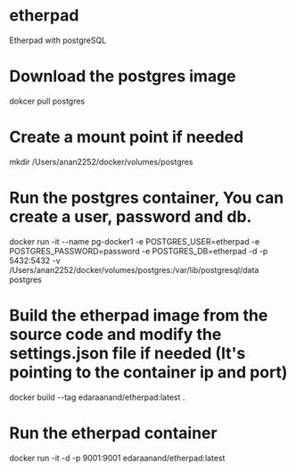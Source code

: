 # etherpad
Etherpad with postgreSQL

# Download the postgres image
dokcer pull postgres

# Create a mount point if needed
mkdir /Users/anan2252/docker/volumes/postgres

# Run the postgres container, You can create a user, password and db.
docker run -it --name pg-docker1 -e POSTGRES_USER=etherpad -e POSTGRES_PASSWORD=password -e POSTGRES_DB=etherpad -d -p 5432:5432 -v /Users/anan2252/docker/volumes/postgres:/var/lib/postgresql/data postgres

# Build the etherpad image from the source code and modify the settings.json file if needed (It's pointing to the container ip and port)
docker build --tag edaraanand/etherpad:latest .

# Run the etherpad container
docker run -it -d -p 9001:9001 edaraanand/etherpad:latest
